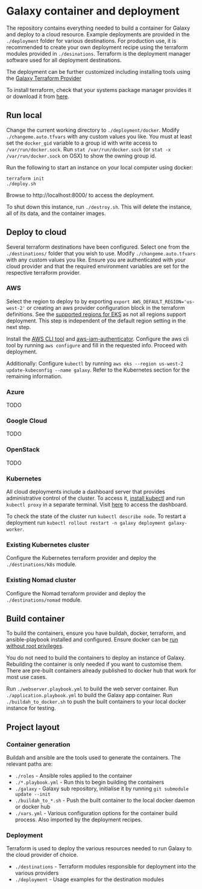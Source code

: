 # Galaxy container and deployment

The repository contains everything needed to build a container for Galaxy and deploy to a cloud resource.
Example deployments are provided in the `./deployment` folder for various destinations. For production use, it is
recommended to create your own deployment recipe using the terraform modules provided in `./desinations`. Terraform
is the deployment manager software used for all deployment destinations.

The deployment can be further customized including installing tools using the [Galaxy Terraform Provider](https://registry.terraform.io/providers/brinkmanlab/galaxy/latest/docs)

To install terraform, check that your systems package manager provides it or download it from [here](https://www.terraform.io/downloads.html).

## Run local
Change the current working directory to `./deployment/docker`. Modify `./changeme.auto.tfvars` with any custom values you like.
You must at least set the `docker_gid` variable to a group id with write access to `/var/run/docker.sock`.
Run `stat /var/run/docker.sock` (or `stat -x /var/run/docker.sock` on OSX) to show the owning group id.

Run the following to start an instance on your local computer using docker:
```shell script
terraform init
./deploy.sh
```

Browse to http://localhost:8000/ to access the deployment.

To shut down this instance, run `./destroy.sh`. This will delete the instance, all of its data, and the container images.

## Deploy to cloud

Several terraform destinations have been configured. Select one from the `./destinations/` folder that you wish to use.
Modify `./changeme.auto.tfvars` with any custom values you like. Ensure you are authenticated with your cloud provider
and that the required environment variables are set for the respective terraform provider.

### AWS

Select the region to deploy to by exporting `export AWS_DEFAULT_REGION='us-west-2'` or creating an aws provider configuration block in the terraform definitions.
See the [supported regions for EKS](https://docs.aws.amazon.com/general/latest/gr/eks.html) as not all regions support deployment. This step is independent of the default region setting in the next step.

Install the [AWS CLI tool](https://docs.aws.amazon.com/cli/latest/userguide/install-cliv2.html) and [aws-iam-authenticator](https://docs.aws.amazon.com/eks/latest/userguide/install-aws-iam-authenticator.html).
Configure the aws cli tool by running `aws configure` and fill in the requested info. Proceed with deployment.

Additionally:
Configure `kubectl` by running `aws eks --region us-west-2 update-kubeconfig --name galaxy`.
Refer to the Kubernetes section for the remaining information.

### Azure
TODO

### Google Cloud
TODO

### OpenStack
TODO

### Kubernetes

All cloud deployments include a dashboard server that provides administrative control of the cluster.
To access it, [install kubectl](https://kubernetes.io/docs/tasks/tools/install-kubectl/) and run `kubectl proxy` in a separate terminal.
Visit [here](http://localhost:8001/api/v1/namespaces/kubernetes-dashboard/services/https:kubernetes-dashboard:/proxy/#/login) to
access the dashboard.

To check the state of the cluster run `kubectl describe node`.
To restart a deployment run `kubectl rollout restart -n galaxy deployment galaxy-worker`.

### Existing Kubernetes cluster

Configure the Kubernetes terraform provider and deploy the `./destinations/k8s` module.

### Existing Nomad cluster

Configure the Nomad terraform provider and deploy the `./destinations/nomad` module.

## Build container
To build the containers, ensure you have buildah, docker, terraform, and ansible-playbook installed and configured.
Ensure docker can be [run without root privileges](https://docs.docker.com/engine/install/linux-postinstall/).

You do not need to build the containers to deploy an instance of Galaxy. Rebuilding the container is only needed if you want to
customise them. There are pre-built containers already published to docker hub that work for most use cases.

Run `./webserver.playbook.yml` to build the web server container.
Run `./application.playbook.yml` to build the Galaxy app container.
Run `./buildah_to_docker.sh` to push the built containers to your local docker instance for testing.

## Project layout

### Container generation

Buildah and ansible are the tools used to generate the containers. The relevant paths are:

* `./roles` - Ansible roles applied to the container
* `./*.playbook.yml` - Run this to begin building the containers
* `./galaxy` - Galaxy sub repository, initialise it by running `git submodule update --init`
* `./buildah_to_*.sh` - Push the built container to the local docker daemon or docker hub
* `./vars.yml` - Various configuration options for the container build process. Also imported by the deployment recipes.

### Deployment

Terraform is used to deploy the various resources needed to run Galaxy to the cloud provider of choice.

* `./destinations` - Terraform modules responsible for deployment into the various providers
* `./deployment` - Usage examples for the destination modules